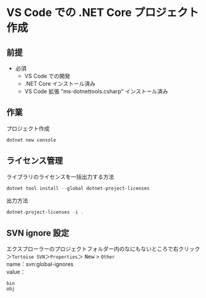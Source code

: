 # VS Code での .NET Core プロジェクト作成

## 前提

- 必須
  - VS Code での開発
  - .NET Core インストール済み
  - VS Code 拡張 "ms-dotnettools.csharp" インストール済み

## 作業

プロジェクト作成

```powershell
dotnet new console
```

## ライセンス管理

ライブラリのライセンスを一括出力する方法

```powershell
dotnet tool install --global dotnet-project-licenses
```

出力方法

```powershell
dotnet-project-licenses -i .
```

## SVN ignore 設定

エクスプローラーのプロジェクトフォルダー内のなにもないところで右クリック＞`Tortoise SVN`＞`Properties`＞ <kbd>New</kbd> > `Other`  
name：svn:global-ignores  
value：

```
bin
obj

```
